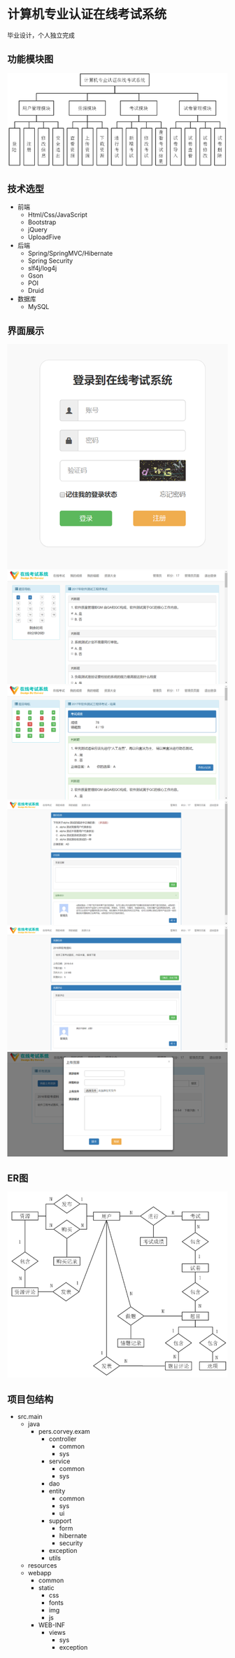 # 计算机专业认证在线考试系统

毕业设计，个人独立完成

## 功能模块图

![功能模块图](文档/在线考试系统.png)

## 技术选型

* 前端
  * Html/Css/JavaScript
  * Bootstrap
  * jQuery
  * UploadFive
* 后端
  * Spring/SpringMVC/Hibernate
  * Spring Security
  * slf4j/log4j
  * Gson
  * POI
  * Druid
* 数据库
  * MySQL

## 界面展示

![pic](文档/界面/登陆页面.png)
![pic](文档/界面/考试页面.png)
![pic](文档/界面/考试结果图.png)
![pic](文档/界面/题目讨论.png)
![pic](文档/界面/资源详情.png)
![pic](文档/界面/上传资源.png)

## ER图

![pic](文档/ER.png)

## 项目包结构

* src.main
  * java
    * pers.corvey.exam
      * controller
        * common
        * sys
      * service
        * common
        * sys
      * dao
      * entity
        * common
        * sys
        * ui
      * support
        * form
        * hibernate
        * security
      * exception
      * utils
  * resources
  * webapp
    * common
    * static
      * css
      * fonts
      * img
      * js
    * WEB-INF
      * views
        * sys
        * exception
      